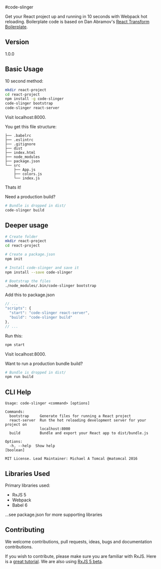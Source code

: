 #code-slinger

Get your React project up and running in 10 seconds with Webpack hot reloading. Boilerplate code is based on Dan Abramov's [React Transform Boilerplate](https://github.com/gaearon/react-transform-boilerplate).

## Version

1.0.0

## Basic Usage

10 second method:

```bash
mkdir react-project
cd react-project
npm install -g code-slinger
code-slinger bootstrap
code-slinger react-server
```

Visit localhost:8000.

You get this file structure:

```
├── .babelrc
├── .eslintrc
├── .gitignore
├── dist
├── index.html
├── node_modules
├── package.json
└── src
    ├── App.js
    ├── colors.js
    └── index.js
```

Thats it!

Need a production build?

```bash
# Bundle is dropped in dist/
code-slinger build
```

## Deeper usage

```bash
# Create folder
mkdir react-project
cd react-project

# Create a package.json
npm init

# Install code-slinger and save it
npm install --save code-slinger

# Bootstrap the files
./node_modules/.bin/code-slinger bootstrap
```
Add this to package.json

```javascript
// ...
"scripts": {
  "start": "code-slinger react-server",
  "build": "code-slinger build"
},
// ...
```

Run this:

```javascript
npm start
```

Visit localhost:8000.


Want to run a production bundle build?

```bash
# Bundle is dropped in dist/
npm run build
```

## CLI Help

```
Usage: code-slinger <command> [options]

Commands:
  bootstrap     Generate files for running a React project
  react-server  Run the hot reloading development server for your project on
                localhost:8000
  build         Bundle and export your React app to dist/bundle.js

Options:
  -h, --help  Show help                                                [boolean]

MIT License. Lead Maintainer: Michael A Tomcal @matomcal 2016
```

## Libraries Used

Primary libraries used:

* RxJS 5
* Webpack
* Babel 6

...see package.json for more supporting libraries

## Contributing

We welcome contributions, pull requests, ideas, bugs and documentation contributions.

If you wish to contribute, please make sure you are familiar with RxJS. Here is a [great tutorial](https://gist.github.com/staltz/868e7e9bc2a7b8c1f754). We are also using [RxJS 5 beta](https://github.com/ReactiveX/RxJS).
